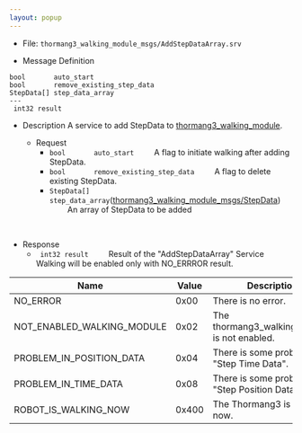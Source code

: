 ```yaml
---
layout: popup
---
```


- File: `thormang3_walking_module_msgs/AddStepDataArray.srv`

- Message Definition
 ```
 bool       auto_start
 bool       remove_existing_step_data
 StepData[] step_data_array
 ---
  int32 result
 ```


- Description
A service to add StepData to [thormang3_walking_module].

  - Request
    * `bool       auto_start`
&emsp;&emsp; A flag to initiate walking after adding StepData.
    * `bool       remove_existing_step_data`
&emsp;&emsp; A flag to delete existing StepData.
    * `StepData[] step_data_array`([thormang3_walking_module_msgs/StepData])
&emsp;&emsp; An array of StepData to be added

 &emsp;
  - Response
    * ` int32 result`
&emsp;&emsp; Result of the "AddStepDataArray" Service
&emsp;&emsp; Walking will be enabled only with NO_ERRROR result.

| Name                       | Value | Description                                    |
|----------------------------|-------|------------------------------------------------|
| NO_ERROR                   | 0x00  | There is no error.                             |
| NOT_ENABLED_WALKING_MODULE | 0x02  | The thormang3_walking_module is not enabled.   |
| PROBLEM_IN_POSITION_DATA   | 0x04  | There is some problem in "Step Time Data".     |
| PROBLEM_IN_TIME_DATA       | 0x08  | There is some problem in "Step Position Data". |
| ROBOT_IS_WALKING_NOW       | 0x400 | The Thormang3 is walking now.                  |

[thormang3_walking_module]: /docs/en/platform/thormang3/thormang3_ros_packages/#thormang3_walking_module
[thormang3_walking_module_msgs/StepData]: /docs/en/platform/msgs/StepData_msg/#stepdata-msg
